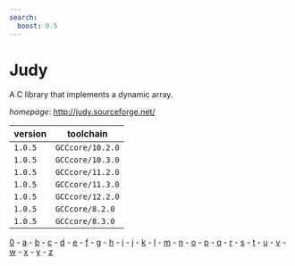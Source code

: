 ```yaml
---
search:
  boost: 0.5
---
```

# Judy

A C library that implements a dynamic array.

*homepage*: <http://judy.sourceforge.net/>

version | toolchain
--------|----------
``1.0.5`` | ``GCCcore/10.2.0``
``1.0.5`` | ``GCCcore/10.3.0``
``1.0.5`` | ``GCCcore/11.2.0``
``1.0.5`` | ``GCCcore/11.3.0``
``1.0.5`` | ``GCCcore/12.2.0``
``1.0.5`` | ``GCCcore/8.2.0``
``1.0.5`` | ``GCCcore/8.3.0``

[0](../0/index.md) - [a](../a/index.md) - [b](../b/index.md) - [c](../c/index.md) - [d](../d/index.md) - [e](../e/index.md) - [f](../f/index.md) - [g](../g/index.md) - [h](../h/index.md) - [i](../i/index.md) - [j](../j/index.md) - [k](../k/index.md) - [l](../l/index.md) - [m](../m/index.md) - [n](../n/index.md) - [o](../o/index.md) - [p](../p/index.md) - [q](../q/index.md) - [r](../r/index.md) - [s](../s/index.md) - [t](../t/index.md) - [u](../u/index.md) - [v](../v/index.md) - [w](../w/index.md) - [x](../x/index.md) - [y](../y/index.md) - [z](../z/index.md)

